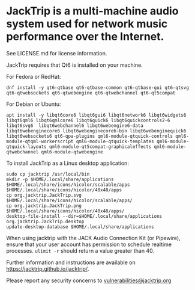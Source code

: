 # JackTrip is a multi-machine audio system used for network music performance over the Internet.

See LICENSE.md for license information.

JackTrip requires that Qt6 is installed on your machine.

For Fedora or RedHat:

```
dnf install -y qt6-qtbase qt6-qtbase-common qt6-qtbase-gui qt6-qtsvg qt6-qtwebsockets qt6-qtwebengine qt6-qtwebchannel qt6-qt5compat
```

For Debian or Ubuntu:

```
apt install -y libqt6core6 libqt6gui6 libqt6network6 libqt6widgets6 libqt6qml6 libqt6qmlcore6 libqt6quick6 libqt6quickcontrols2-6 libqt6svg6  libqt6webchannel6 libqt6webengine6-data libqt6webenginecore6 libqt6webenginecore6-bin libqt6webenginequick6 libqt6websockets6 qt6-qpa-plugins qml6-module-qtquick-controls qml6-module-qtqml-workerscript qml6-module-qtquick-templates qml6-module-qtquick-layouts qml6-module-qt5compat-graphicaleffects qml6-module-qtwebchannel qml6-module-qtwebengine
```

To install JackTrip as a Linux desktop application:

```
sudo cp jacktrip /usr/local/bin
mkdir -p $HOME/.local/share/applications $HOME/.local/share/icons/hicolor/scalable/apps $HOME/.local/share/icons/hicolor/48x48/apps
cp org.jacktrip.JackTrip.svg $HOME/.local/share/icons/hicolor/scalable/apps/
cp org.jacktrip.JackTrip.png $HOME/.local/share/icons/hicolor/48x48/apps/
desktop-file-install --dir=$HOME/.local/share/applications org.jacktrip.JackTrip.desktop
update-desktop-database $HOME/.local/share/applications
```

When using jacktrip with the JACK Audio Connection Kit (or Pipewire), ensure that your user account has permission to schedule realtime processes.
`ulimit -r` should return a value greater than 40.

Further information and instructions are available on https://jacktrip.github.io/jacktrip/. 

Please report any security concerns to vulnerabilities@jacktrip.org
